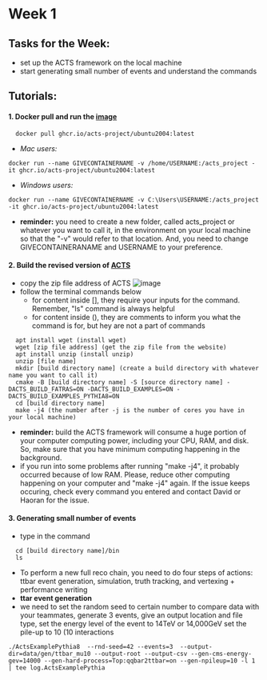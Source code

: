 # Week 1

## Tasks for the Week:

- set up the ACTS framework on the local machine
- start generating small number of events and understand the commands

## Tutorials:

#### 1. Docker pull and run the [image](https://github.com/acts-project/machines/pkgs/container/ubuntu2004)
```terminal
  docker pull ghcr.io/acts-project/ubuntu2004:latest
```
  - _Mac users:_ 
```terminal
docker run --name GIVECONTAINERNAME -v /home/USERNAME:/acts_project -it ghcr.io/acts-project/ubuntu2004:latest
```
  - _Windows users:_ 
```terminal 
docker run --name GIVECONTAINERNAME -v C:\Users\USERNAME:/acts_project -it ghcr.io/acts-project/ubuntu2004:latest
```

  - **reminder:** 
  you need to create a new folder, called acts_project or whatever you want to call it, 
  in the environment on your local machine so that the "-v" would refer to that location. 
  And, you need to change GIVECONTAINERANAME and USERNAME to your preference.

#### 2. Build the revised version of [ACTS](https://github.com/hrzhao76/acts/tree/Add_Truth_and_Reco_Writer)
  - copy the zip file address of ACTS
  ![image](https://user-images.githubusercontent.com/72419337/125178587-71c74f80-e19b-11eb-920b-8490a51c42c9.png)
  - follow the terminal commands below
    - for content inside [], they require your inputs for the command. Remember, "ls" command is always helpful
    - for content inside (), they are comments to inform you what the command is for, but hey are not a part of commands
```terminal
  apt install wget (install wget)
  wget [zip file address] (get the zip file from the website)
  apt install unzip (install unzip)
  unzip [file name] 
  mkdir [build directory name] (create a build directory with whatever name you want to call it)
  cmake -B [build directory name] -S [source directory name] -DACTS_BUILD_FATRAS=ON -DACTS_BUILD_EXAMPLES=ON -DACTS_BUILD_EXAMPLES_PYTHIA8=ON
  cd [build directory name]
  make -j4 (the number after -j is the number of cores you have in your local machine)
```
  - **reminder:** build the ACTS framework will consume a huge portion of your computer computing power, 
  including your CPU, RAM, and disk. So, make sure that you have minimum computing happening in the background.
  - if you run into some problems after running "make -j4", it probably occurred because of low RAM. Please, 
  reduce other computing happening on your computer and "make -j4" again. If the issue keeps occuring,
  check every command you entered and contact David or Haoran for the issue.
  
#### 3. Generating small number of events
  - type in the command
```terminal
  cd [build directory name]/bin
  ls
```
  - To perform a new full reco chain, you need to do four steps of actions: ttbar event generation, simulation,
   truth tracking, and vertexing + performance writing
  - **ttar event generation**
  - we need to set the random seed to certain number to compare data with your teammates, generate 
  3 events, give an output location and file type, set the energy level of the event to 14TeV or 14,000GeV
  set the pile-up to 10 (10 interactions 
```terminal
./ActsExamplePythia8  --rnd-seed=42 --events=3  --output-dir=data/gen/ttbar_mu10 --output-root --output-csv --gen-cms-energy-gev=14000 --gen-hard-process=Top:qqbar2ttbar=on --gen-npileup=10 -l 1 | tee log.ActsExamplePythia
```
  

